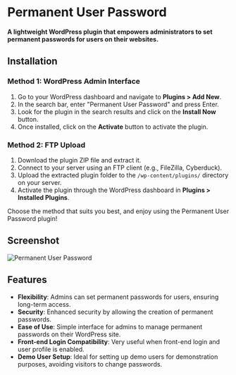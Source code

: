 # Permanent User Password

**A lightweight WordPress plugin that empowers administrators to set permanent passwords for users on their websites.**

## Installation

### Method 1: WordPress Admin Interface

1. Go to your WordPress dashboard and navigate to **Plugins > Add New**.
2. In the search bar, enter "Permanent User Password" and press Enter.
3. Look for the plugin in the search results and click on the **Install Now** button.
4. Once installed, click on the **Activate** button to activate the plugin.

### Method 2: FTP Upload

1. Download the plugin ZIP file and extract it.
2. Connect to your server using an FTP client (e.g., FileZilla, Cyberduck).
3. Upload the extracted plugin folder to the `/wp-content/plugins/` directory on your server.
4. Activate the plugin through the WordPress dashboard in **Plugins > Installed Plugins**.

Choose the method that suits you best, and enjoy using the Permanent User Password plugin!


## Screenshot

![Permanent User Password](https://tppr.s3.amazonaws.com/uploads/138f088708c7f9f061d3c476d8017d48.jpeg "Plugin Screenshot")

## Features

- **Flexibility**: Admins can set permanent passwords for users, ensuring long-term access.
- **Security**: Enhanced security by allowing the creation of permanent passwords.
- **Ease of Use**: Simple interface for admins to manage permanent passwords on their WordPress site.
- **Front-end Login Compatibility**: Very useful when front-end login and user profile is enabled.
- **Demo User Setup**: Ideal for setting up demo users for demonstration purposes, avoiding visitors to change passwords.
